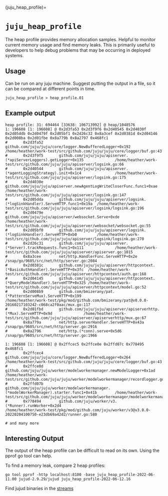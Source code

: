 (juju_heap_profile)=
# `juju_heap_profile`

The heap profile provides memory allocation samples. Helpful to monitor current memory usage and find memory leaks. This is primarily useful to developers to help debug problems that may be occurring in deployed systems. 



## Usage
Can be run on any juju machine. Suggest putting the output in a file, so it can be compared at different points in time.

```text
juju_heap_profile > heap_profile.01
```

## Example output

```text
heap profile: 31: 694464 [33638: 106713992] @ heap/1048576
1: 196608 [1: 196608] @ 0x2d3fa53 0x2d3f9f6 0x2d40545 0x2d4030f 0x2d05ddb 0x2d0479f 0x2d05bf1 0x2d26c32 0x8a3cef 0x2d0381d 0x2d04146 0x2d008ba 0x2d01fbe 0x8a779b 0x8a2797 0x468fc1
#       0x2d3fa52       github.com/juju/juju/core/logger.NewBufferedLogger+0x192                        /home/heather/work-test/src/github.com/juju/juju/core/logger/buf.go:43
#       0x2d3f9f5       github.com/juju/juju/apiserver.(*apiServerLoggers).getLogger+0x135              /home/heather/work-test/src/github.com/juju/juju/apiserver/logsink.go:66
#       0x2d40544       github.com/juju/juju/apiserver.(*agentLoggingStrategy).init+0x1c4               /home/heather/work-test/src/github.com/juju/juju/apiserver/logsink.go:175
#       0x2d4030e       github.com/juju/juju/apiserver.newAgentLogWriteCloserFunc.func1+0xae            /home/heather/work-test/src/github.com/juju/juju/apiserver/logsink.go:147
#       0x2d05dda       github.com/juju/juju/apiserver/logsink.(*logSinkHandler).ServeHTTP.func1+0x19a  /home/heather/work-test/src/github.com/juju/juju/apiserver/logsink/logsink.go:196
#       0x2d0479e       github.com/juju/juju/apiserver/websocket.Serve+0xde                             /home/heather/work-test/src/github.com/juju/juju/apiserver/websocket/websocket.go:55
#       0x2d05bf0       github.com/juju/juju/apiserver/logsink.(*logSinkHandler).ServeHTTP+0xb0         /home/heather/work-test/src/github.com/juju/juju/apiserver/logsink/logsink.go:270
#       0x2d26c31       github.com/juju/juju/apiserver.(*Server).trackRequests.func1+0x111              /home/heather/work-test/src/github.com/juju/juju/apiserver/apiserver.go:1015
#       0x8a3cee        net/http.HandlerFunc.ServeHTTP+0x2e                                             /snap/go/9605/src/net/http/server.go:2084
#       0x2d0381c       github.com/juju/juju/apiserver/httpcontext.(*BasicAuthHandler).ServeHTTP+0x3fc  /home/heather/work-test/src/github.com/juju/juju/apiserver/httpcontext/auth.go:168
#       0x2d04145       github.com/juju/juju/apiserver/httpcontext.(*QueryModelHandler).ServeHTTP+0x325 /home/heather/work-test/src/github.com/juju/juju/apiserver/httpcontext/model.go:52
#       0x2d008b9       github.com/bmizerany/pat.(*PatternServeMux).ServeHTTP+0x199                     /home/heather/work-test/pkg/mod/github.com/bmizerany/pat@v0.0.0-20160217103242-c068ca2f0aac/mux.go:117
#       0x2d01fbd       github.com/juju/juju/apiserver/apiserverhttp.(*Mux).ServeHTTP+0x9d              /home/heather/work-test/src/github.com/juju/juju/apiserver/apiserverhttp/mux.go:67
#       0x8a779a        net/http.serverHandler.ServeHTTP+0x43a                                          /snap/go/9605/src/net/http/server.go:2916
#       0x8a2796        net/http.(*conn).serve+0x5d6                                                    /snap/go/9605/src/net/http/server.go:1966

1: 196608 [1: 196608] @ 0x2ffcec5 0x2ffce0e 0x2ffd07c 0x778495 0x468fc1
#       0x2ffcec4       github.com/juju/juju/core/logger.NewBufferedLogger+0x264                                        /home/heather/work-test/src/github.com/juju/juju/core/logger/buf.go:43
#       0x2ffce0d       github.com/juju/juju/worker/modelworkermanager.newModelLogger+0x1ad                             /home/heather/work-test/src/github.com/juju/juju/worker/modelworkermanager/recordlogger.go:28
#       0x2ffd07b       github.com/juju/juju/worker/modelworkermanager.(*modelWorkerManager).starter.func1+0x41b        /home/heather/work-test/src/github.com/juju/juju/worker/modelworkermanager/modelworkermanager.go:261
#       0x778494        github.com/juju/worker/v3.(*Runner).runWorker+0x2d4                                             /home/heather/work-test/pkg/mod/github.com/juju/worker/v3@v3.0.0-20220204100750-e23db69a42d2/runner.go:580

# and many more
```

## Interesting Output
The output of the heap profile can be difficult to read on its own. Using the pprof go tool can help.

To find a memory leak, compare 2 heap profiles:

```text
go tool pprof -http localhost:8100 -base juju_heap_profile-2022-06-11.00 jujud-2.9.29/jujud juju_heap_profile-2022-06-12.16 
```
Find jujud binaries in the [streams](https://streams.canonical.com/juju/tools/agent/)
